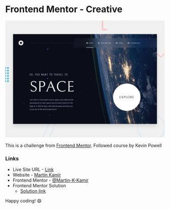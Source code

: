# Frontend Mentor - Creative

![preview of order summary card](preview.jpg)

This is a challenge from [Frontend Mentor](https://www.frontendmentor.io/).
Followed course by Kevin Powell

### Links

- Live Site URL - [Link](https://creative-martin-kamir.netlify.app/)
- Website - [Martin Kamír](https://martinkamir.com/)
- Frontend Mentor - [@Martin-K-Kamir](https://www.frontendmentor.io/profile/Martin-K-Kamir)
- Frontend Mentor Solution
    - [Solution link](https://www.frontendmentor.io/solutions/ceative-website-using-sass-react-postcss-Hy_EMdhr5)

Happy coding! 😄
